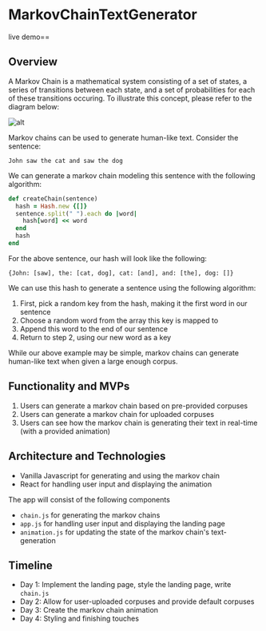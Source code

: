 # MarkovChainTextGenerator

live demo==

## Overview 

A Markov Chain is a mathematical system consisting of a set of states, a series of transitions between each state, and a set of probabilities for each of these transitions occuring. 
To illustrate this concept, please refer to the diagram below:

![alt](http://4.bp.blogspot.com/-u9XslQrACb8/VK71Cym3zQI/AAAAAAAAAA0/DAxkKTcCKvc/s1600/markovdiag.png)

Markov chains can be used to generate human-like text. Consider the sentence:
```
John saw the cat and saw the dog
```

We can generate a markov chain modeling this sentence with the following algorithm:
```ruby
def createChain(sentence)
  hash = Hash.new {[]}
  sentence.split(" ").each do |word| 
    hash[word] << word
  end 
  hash 
end
```

For the above sentence, our hash will look like the following: 
```
{John: [saw], the: [cat, dog], cat: [and], and: [the], dog: []}
```

We can use this hash to generate a sentence using the following algorithm: 
1. First, pick a random key from the hash, making it the first word in our sentence
2. Choose a random word from the array this key is mapped to
3. Append this word to the end of our sentence
4. Return to step 2, using our new word as a key 

While our above example may be simple, markov chains can generate human-like text when given a large enough corpus. 

## Functionality and MVPs 
1. Users can generate a markov chain based on pre-provided corpuses
2. Users can generate a markov chain for uploaded corpuses 
3. Users can see how the markov chain is generating their text in real-time (with a provided animation) 

## Architecture and Technologies 
* Vanilla Javascript for generating and using the markov chain 
* React for handling user input and displaying the animation 

The app will consist of the following components 
* `chain.js` for generating the markov chains 
* `app.js` for handling user input and displaying the landing page 
* `animation.js` for updating the state of the markov chain's text-generation 

## Timeline 
* Day 1: Implement the landing page, style the landing page, write `chain.js`
* Day 2: Allow for user-uploaded corpuses and provide default corpuses 
* Day 3: Create the markov chain animation 
* Day 4: Styling and finishing touches 
